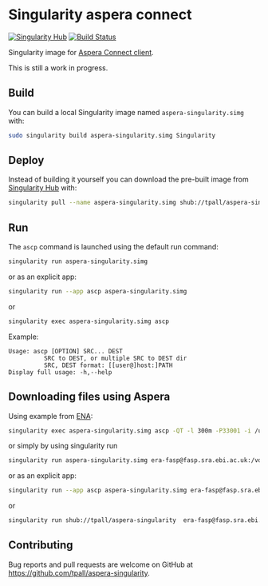 # Singularity aspera connect

[![Singularity Hub](https://www.singularity-hub.org/static/img/hosted-singularity--hub-%23e32929.svg)](https://singularity-hub.org/collections/2200)
[![Build Status](https://travis-ci.org/tpall/aspera-singularity.svg?branch=master)](https://travis-ci.org/tpall/aspera-singularity)

Singularity image for [Aspera Connect client](https://downloads.asperasoft.com/en/downloads/8?list).

This is still a work in progress.

## Build

You can build a local Singularity image named `aspera-singularity.simg` with:

```sh
sudo singularity build aspera-singularity.simg Singularity
```

## Deploy

Instead of building it yourself you can download the pre-built image from
[Singularity Hub](https://www.singularity-hub.org) with:

```sh
singularity pull --name aspera-singularity.simg shub://tpall/aspera-singularity
```

## Run

The `ascp` command is launched using the default run command:

```sh
singularity run aspera-singularity.simg
```

or as an explicit app:

```sh
singularity run --app ascp aspera-singularity.simg
```

or

```sh
singularity exec aspera-singularity.simg ascp
```

Example:

```console
Usage: ascp [OPTION] SRC... DEST
          SRC to DEST, or multiple SRC to DEST dir
          SRC, DEST format: [[user@]host:]PATH
Display full usage: -h,--help
```

## Downloading files using Aspera
Using example from [ENA](https://www.ebi.ac.uk/ena/browse/read-download#downloading_files_aspera):

```sh
singularity exec aspera-singularity.simg ascp -QT -l 300m -P33001 -i /usr/local/app/aspera/connect/etc/asperaweb_id_dsa.openssh era-fasp@fasp.sra.ebi.ac.uk:/vol1/fastq/SRR555/009/SRR5557999/SRR5557999_1.fastq.gz .
```

or simply by using singularity run

```sh
singularity run aspera-singularity.simg era-fasp@fasp.sra.ebi.ac.uk:/vol1/fastq/SRR555/009/SRR5557999/SRR5557999_1.fastq.gz .
```

or as an explicit app:
```sh
singularity run --app ascp aspera-singularity.simg era-fasp@fasp.sra.ebi.ac.uk:/vol1/fastq/SRR555/009/SRR5557999/SRR5557999_1.fastq.gz .
```
or
```sh
singularity run shub://tpall/aspera-singularity  era-fasp@fasp.sra.ebi.ac.uk:/vol1/fastq/SRR555/009/SRR5557999/SRR5557999_1.fastq.gz .
```


## Contributing

Bug reports and pull requests are welcome on GitHub at
https://github.com/tpall/aspera-singularity.
